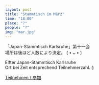 ```yaml
---
layout: post
title: "Stammtisch im März"
time: "18:00"
place: "?"
people: "?"
img: "mar.jpg"
---
```


「Japan-Stammtisch Karlsruhe」第十一会  
場所は後ほど人数により決定。 ( • ᴗ • )

Elfter Japan-Stammtisch Karlsruhe  
Ort bei Zeit entsprechend Teilnehmerzahl. (:

[Teilnehmen / 参加](https://nuudel.digitalcourage.de/3GChWvfMxt2fEAGn)
